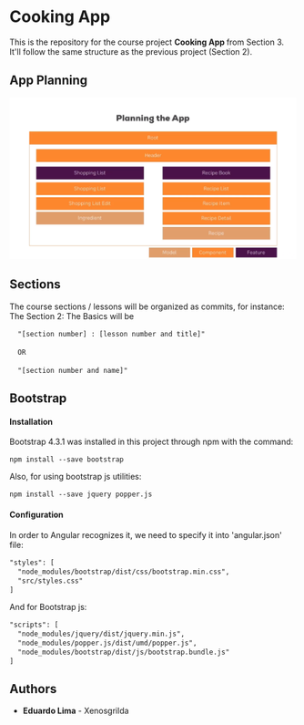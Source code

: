 # Cooking App

This is the repository for the course project <b> Cooking App </b> from Section 3. It'll follow
the same structure as the previous project (Section 2).

## App Planning
![App Diagram](./app-planning.png?raw=true "App Diagram")
## Sections

The course sections / lessons will be organized as commits, for instance:
The Section 2: The Basics will be
```
  "[section number] : [lesson number and title]"
  
  OR
  
  "[section number and name]"
```

## Bootstrap

#### Installation
Bootstrap 4.3.1 was installed in this project through npm with the command: 
```
npm install --save bootstrap
```

Also, for using bootstrap js utilities: 
```
npm install --save jquery popper.js
```
#### Configuration
In order
to Angular recognizes it, we need to specify it into 'angular.json' file:

```
"styles": [
  "node_modules/bootstrap/dist/css/bootstrap.min.css",
  "src/styles.css"
]
```

And for Bootstrap js:
```
"scripts": [
  "node_modules/jquery/dist/jquery.min.js",
  "node_modules/popper.js/dist/umd/popper.js",
  "node_modules/bootstrap/dist/js/bootstrap.bundle.js"
]
```

## Authors

* **Eduardo Lima** - Xenosgrilda
